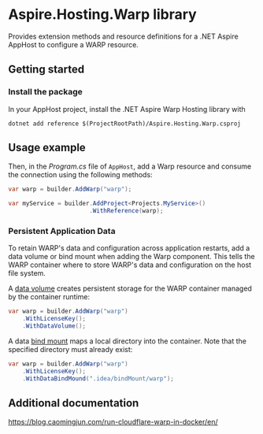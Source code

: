 # Aspire.Hosting.Warp library

Provides extension methods and resource definitions for a .NET Aspire AppHost to configure a WARP resource.

## Getting started

### Install the package

In your AppHost project, install the .NET Aspire Warp Hosting library with

```dotnetcli
dotnet add reference $(ProjectRootPath)/Aspire.Hosting.Warp.csproj
```

## Usage example

Then, in the _Program.cs_ file of `AppHost`, add a Warp resource and consume the connection using the following methods:

```csharp
var warp = builder.AddWarp("warp");

var myService = builder.AddProject<Projects.MyService>()
                       .WithReference(warp);
```

### Persistent Application Data

To retain WARP's data and configuration across application restarts, add a data volume or bind mount when adding the
Warp
component. This tells the WARP container where to store WARP's data and configuration on the host file system.

A [data volume](https://docs.docker.com/storage/volumes/) creates persistent storage for the WARP container managed by
the container runtime:

```csharp
var warp = builder.AddWarp("warp")
    .WithLicenseKey();
    .WithDataVolume();
```

A data [bind mount](https://docs.docker.com/storage/bind-mounts/) maps a local directory into the container. Note that
the specified directory must already exist:

```csharp
var warp = builder.AddWarp("warp")
    .WithLicenseKey();
    .WithDataBindMound(".idea/bindMount/warp");
```

## Additional documentation

https://blog.caomingjun.com/run-cloudflare-warp-in-docker/en/
